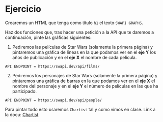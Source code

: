 # Ejercicio

Crearemos un HTML que tenga como título `h1` el texto `SWAPI GRAPHS`.

Haz dos funciones que, tras hacer una petición a la API que te daremos a continuación, pinte las gráficas siguientes:

1. Pediremos las películas de Star Wars (solamente la primera página) y pintaremos una gráfica de líneas en la que podamos ver en el **eje Y** los años de publicación y en el **eje X** el nombre de cada película.

```
API ENDPOINT = https://swapi.dev/api/films/
```

2. Pediremos los personajes de Star Wars (solamente la primera página) y pintaremos una gráfica de barras en la que podamos ver en el **eje X** el nombre del personaje y en el **eje Y** el número de películas en las que ha participado.

```
API ENDPOINT = https://swapi.dev/api/people/
```

Para pintar todo esto usaremos `Chartist` tal y como vimos en clase.
Link a la docu: [Chartist](https://gionkunz.github.io/chartist-js/api-documentation.html)
